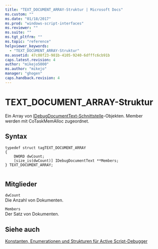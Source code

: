 ```yaml
---
title: "TEXT_DOCUMENT_ARRAY-Struktur | Microsoft Docs"
ms.custom: ""
ms.date: "01/18/2017"
ms.prod: "windows-script-interfaces"
ms.reviewer: ""
ms.suite: ""
ms.tgt_pltfrm: ""
ms.topic: "reference"
helpviewer_keywords: 
  - "TEXT_DOCUMENT_ARRAY-Struktur"
ms.assetid: 47c08f23-981b-4105-9240-6dfffc6cb91b
caps.latest.revision: 4
author: "mikejo5000"
ms.author: "mikejo"
manager: "ghogen"
caps.handback.revision: 4
---
```

# TEXT_DOCUMENT_ARRAY-Struktur
Ein Array von [IDebugDocumentText\-Schnittstelle](../../winscript/reference/idebugdocumenttext-interface.md)\-Objekten.  Member werden mit CoTaskMemAlloc zugeordnet.  
  
## Syntax  
  
```  
typedef struct tagTEXT_DOCUMENT_ARRAY  
{  
    DWORD dwCount;  
    [size_is(dwCount)] IDebugDocumentText **Members;  
} TEXT_DOCUMENT_ARRAY;  
  
```  
  
## Mitglieder  
 `dwCount`  
 Die Anzahl von Dokumenten.  
  
 `Members`  
 Der Satz von Dokumenten.  
  
## Siehe auch  
 [Konstanten, Enumerationen und Strukturen für Active Script\-Debugger](../../winscript/reference/active-script-debugger-constants-enumerations-and-structures.md)